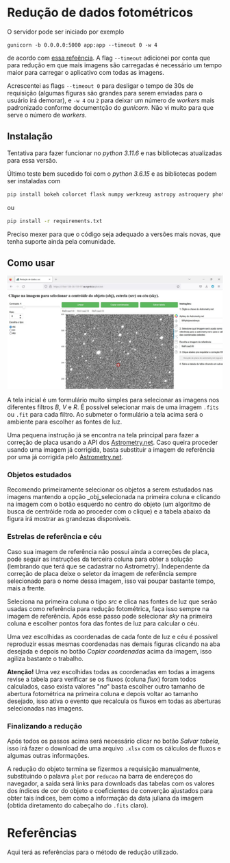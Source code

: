 # Redução de dados fotométricos

O servidor pode ser iniciado por exemplo

```shell
gunicorn -b 0.0.0.0:5000 app:app --timeout 0 -w 4
```

de acordo com [essa refeência](https://dev.to/chand1012/how-to-host-a-flask-server-with-gunicorn-and-https-942). A flag `--timeout` adicionei por conta que para redução em que mais imagens são carregadas é necessário um tempo maior para carregar o aplicativo com todas as imagens.

Acrescentei as flags `--timeout 0` para desligar o tempo de 30s de requisição (algumas figuras são grandes para serem enviadas para o usuário irá demorar), e `-w 4` ou `2` para deixar um número de _workers_ mais padronizado conforme documentção do _gunicorn_. Não vi muito para que serve o número de _workers_.

## Instalação

Tentativa para fazer funcionar no _python 3.11.6_ e nas bibliotecas atualizadas para essa versão.

Último teste bem sucedido foi com o _python 3.6.15_ e as bibliotecas podem ser instaladas com
```bash
pip install bokeh colorcet flask numpy werkzeug astropy astroquery photutils statsmodels pandas openpyxl gunicorn xlrd
```
ou
```bash
pip install -r requirements.txt
```

Preciso mexer para que o código seja adequado a versões mais novas, que tenha suporte ainda pela comunidade.

## Como usar

![Tela principal do aplicativo, três colunas: a primeira tem controle de contraste da imagem, regulador do tamanhos do raio para abertura fotométrica e seletor de tipo de objeto; a segunda coluna tem a imagem e três botões acima dela para limpar as seleções de fontes na imagem, copiar as coordenadas da imagem de referência e salvar tabela; a terceira coluna possui intruções para fazer solução de placa com o nova.astrometry.net e um seletor para escolher a imagem de referência.](screenshot.jpeg "Tela principal do aplicativo.")

A tela inicial é um formulário muito simples para selecionar as imagens nos diferentes filtros _B_, _V_ e _R_. É possível selecionar mais de uma imagem `.fits` ou `.fit` para cada filtro. Ao submeter o formulário a tela acima será o ambiente para escolher as fontes de luz.

Uma pequena instrução já se encontra na tela principal para fazer a correção de placa usando a API dos [Astrometry.net](nova.astrometry.net). Caso queira proceder usando uma imagem já corrigida, basta substituir a imagem de referência por uma já corrigida pelo [Astrometry.net](nova.astrometry.net).

### Objetos estudados

Recomendo primeiramente selecionar os objetos a serem estudados nas imagens mantendo a opção _obj_selecionada na primeira coluna e clicando na imagem com o botão esquerdo no centro do objeto (um algoritmo de busca de centróide roda ao proceder com o clique) e a tabela abaixo da figura irá mostrar as grandezas disponíveis.

### Estrelas de referência e céu

Caso sua imagem de referência não possui ainda a correções de placa, pode seguir as instruções da terceira coluna para obter a solução (lembrando que terá que se cadastrar no Astrometry). Independente da correção de placa deixe o seletor da imagem de referência sempre selecionado para o nome dessa imagem, isso vai poupar bastante tempo, mais a frente.

Seleciona na primeira coluna o tipo _src_ e clica nas fontes de luz que serão usadas como referência para redução fotométrica, faça isso sempre na imagem de referência. Após esse passo pode selecionar _sky_ na primeira coluna e escolher pontos fora das fontes de luz para calcular o céu.

Uma vez escolhidas as coordenadas de cada fonte de luz e céu é possível reproduzir essas mesmas coordenadas nas demais figuras clicando na aba desejada e depois no botão _Copiar coordenadas_ acima da imagem, isso agiliza bastante o trabalho.

**Atenção!** Uma vez escolhidas todas as coordenadas em todas a imagens revise a tabela para verificar se os fluxos (coluna _flux_) foram todos calculados, caso exista valores "_na_" basta escolher outro tamanho de abertura fotométrica na primeira coluna e depois voltar ao tamanho desejado, isso ativa o evento que recalcula os fluxos em todas as aberturas selecionadas nas imagens.

### Finalizando a redução

Após todos os passos acima será necessário clicar no botão _Salvar tabela_, isso irá fazer o download de uma arquivo `.xlsx` com os cálculos de fluxos e algumas outras informações.

A redução do objeto termina se fizermos a requisição manualmente, substituindo o palavra `plot` por `reducao` na barra de endereços do navegador, a saida será links para downloads das tabelas com os valores dos índices de cor do objeto e coeficientes de converção ajustados para obter tais índices, bem como a informação da data juliana da imagem (obtida diretamento do cabeçalho do `.fits` claro).

# Referências

Aqui terá as referências para o método de redução utilizado.